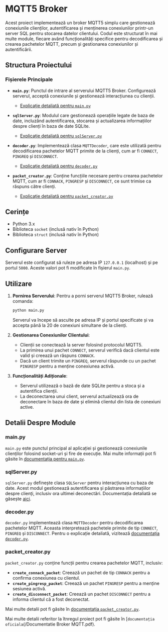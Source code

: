 # MQTT5 Broker

Acest proiect implementează un broker MQTT5 simplu care gestionează conexiunile clienților, autentificarea și menținerea conexiunilor printr-un server SQL pentru stocarea datelor clientului. Codul este structurat în mai multe module, fiecare având funcționalități specifice pentru decodificarea și crearea pachetelor MQTT, precum și gestionarea conexiunilor și autentificării.

## Structura Proiectului

### Fișierele Principale

- **`main.py`**: Punctul de intrare al serverului MQTT5 Broker. Configurează serverul, acceptă conexiunile și gestionează interacțiunea cu clienții.
  - [Explicație detaliată pentru `main.py`](Docs/main.md)

- **`sqlServer.py`**: Modulul care gestionează operațiile legate de baza de date, incluzând autentificarea, stocarea și actualizarea informațiilor despre clienți în baza de date SQLite.
  - [Explicație detaliată pentru `sqlServer.py`](Docs/sqlServer.md)

- **`decoder.py`**: Implementează clasa `MQTTDecoder`, care este utilizată pentru decodificarea pachetelor MQTT primite de la clienți, cum ar fi `CONNECT`, `PINGREQ` și `DISCONNECT`.
  - [Explicație detaliată pentru `decoder.py`](Docs/decoder.md)

- **`packet_creator.py`**: Conține funcțiile necesare pentru crearea pachetelor MQTT, cum ar fi `CONNACK`, `PINGRESP` și `DISCONNECT`, ce sunt trimise ca răspuns către clienți.
  - [Explicație detaliată pentru `packet_creator.py`](Docs/packet_creator.md)

## Cerințe

- Python 3.x
- Biblioteca `socket` (inclusă nativ în Python)
- Biblioteca `struct` (inclusă nativ în Python)

## Configurare Server

Serverul este configurat să ruleze pe adresa IP `127.0.0.1` (localhost) și pe portul `5000`. Aceste valori pot fi modificate în fișierul `main.py`.

## Utilizare

1. **Pornirea Serverului**:
   Pentru a porni serverul MQTT5 Broker, rulează comanda:
   ```bash
   python main.py
   ```
   Serverul va începe să asculte pe adresa IP și portul specificate și va accepta până la 20 de conexiuni simultane de la clienți.

2. **Gestionarea Conexiunilor Clientului**:
   - Clienții se conectează la server folosind protocolul MQTT5.
   - La primirea unui pachet `CONNECT`, serverul verifică dacă clientul este valid și creează un răspuns `CONNACK`.
   - Dacă un client trimite un `PINGREQ`, serverul răspunde cu un pachet `PINGRESP` pentru a menține conexiunea activă.

3. **Funcționalități Adiționale**:
   - Serverul utilizează o bază de date SQLite pentru a stoca și a autentifica clienții.
   - La deconectarea unui client, serverul actualizează ora de deconectare în baza de date și elimină clientul din lista de conexiuni active.

## Detalii Despre Module

### main.py

`main.py` este punctul principal al aplicației și gestionează conexiunile clienților folosind socket-uri și fire de execuție. Mai multe informații pot fi găsite în [documentația pentru `main.py`](Docs/main.md).

### sqlServer.py

`sqlServer.py` definește clasa `SQLServer` pentru interacțiunea cu baza de date. Acest modul gestionează autentificarea și păstrarea informațiilor despre clienți, inclusiv ora ultimei deconectări. Documentația detaliată se găsește [aici](Docs/sqlServer.md).

### decoder.py

`decoder.py` implementează clasa `MQTTDecoder` pentru decodificarea pachetelor MQTT. Aceasta interpretează pachetele primite de tip `CONNECT`, `PINGREQ` și `DISCONNECT`. Pentru o explicație detaliată, vizitează [documentația `decoder.py`](Docs/decoder.md).

### packet_creator.py

`packet_creator.py` conține funcții pentru crearea pachetelor MQTT, inclusiv:
- **`create_connack_packet`**: Creează un pachet de tip `CONNACK` pentru a confirma conexiunea cu clientul.
- **`create_pingresp_packet`**: Creează un pachet `PINGRESP` pentru a menține sesiunea activă.
- **`create_disconnect_packet`**: Creează un pachet `DISCONNECT` pentru a informa clientul că a fost deconectat.

Mai multe detalii pot fi găsite în [documentația `packet_creator.py`](Docs/packet_creator.md).

Mai multe detalii referitor la îtnregul proiect pot fi găsite în [`documentația oficiala`(/Documentatie Broker MQTT.pdf).
